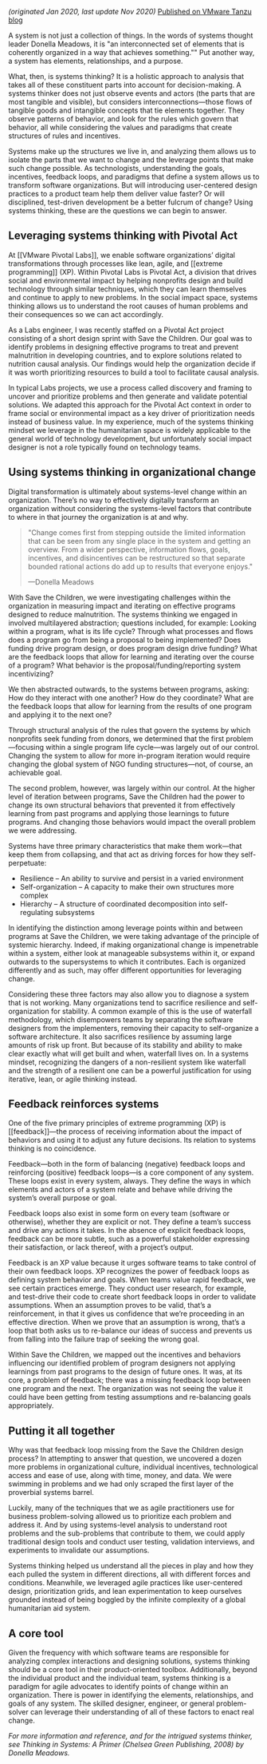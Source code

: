 *(originated Jan 2020, last update Nov 2020)* [Published on VMware Tanzu blog](https://tanzu.vmware.com/content/blog/systems-thinking-pivotal-act-tool-software-project)

A system is not just a collection of things. In the words of systems thought leader Donella Meadows, it is "an interconnected set of elements that is coherently organized in a way that achieves something."" Put another way, a system has elements, relationships, and a purpose.

What, then, is systems thinking? It is a holistic approach to analysis that takes all of these constituent parts into account for decision-making. A systems thinker does not just observe events and actors (the parts that are most tangible and visible), but considers interconnections—those flows of tangible goods and intangible concepts that tie elements together. They observe patterns of behavior, and look for the rules which govern that behavior, all while considering the values and paradigms that create structures of rules and incentives.

Systems make up the structures we live in, and analyzing them allows us to isolate the parts that we want to change and the leverage points that make such change possible. As technologists, understanding the goals, incentives, feedback loops, and paradigms that define a system allows us to transform software organizations. But will introducing user-centered design practices to a product team help them deliver value faster? Or will disciplined, test-driven development be a better fulcrum of change? Using systems thinking, these are the questions we can begin to answer.

## Leveraging systems thinking with Pivotal Act 
At [[VMware Pivotal Labs]], we enable software organizations’ digital transformations through processes like lean, agile, and [[extreme programming]] (XP). Within Pivotal Labs is Pivotal Act, a division that drives social and environmental impact by helping nonprofits design and build technology through similar techniques, which they can learn themselves and continue to apply to new problems. In the social impact space, systems thinking allows us to understand the root causes of human problems and their consequences so we can act accordingly.

As a Labs engineer, I was recently staffed on a Pivotal Act project consisting of a short design sprint with Save the Children. Our goal was to identify problems in designing effective programs to treat and prevent malnutrition in developing countries, and to explore solutions related to nutrition causal analysis. Our findings would help the organization decide if it was worth prioritizing resources to build a tool to facilitate causal analysis.

In typical Labs projects, we use a process called discovery and framing to uncover and prioritize problems and then generate and validate potential solutions. We adapted this approach for the Pivotal Act context in order to frame social or environmental impact as a key driver of prioritization needs instead of business value. In my experience, much of the systems thinking mindset we leverage in the humanitarian space is widely applicable to the general world of technology development, but unfortunately social impact designer is not a role typically found on technology teams. 

## Using systems thinking in organizational change
Digital transformation is ultimately about systems-level change within an organization. There’s no way to effectively digitally transform an organization without considering the systems-level factors that contribute to where in that journey the organization is at and why.

> "Change comes first from stepping outside the limited information that can be seen from any single place in the system and getting an overview. From a wider perspective, information flows, goals, incentives, and disincentives can be restructured so that separate bounded rational actions do add up to results that everyone enjoys."
> 
>   —Donella Meadows


With Save the Children, we were investigating challenges within the organization in measuring impact and iterating on effective programs designed to reduce malnutrition. The systems thinking we engaged in involved multilayered abstraction; questions included, for example: Looking within a program, what is its life cycle? Through what processes and flows does a program go from being a proposal to being implemented? Does funding drive program design, or does program design drive funding? What are the feedback loops that allow for learning and iterating over the course of a program? What behavior is the proposal/funding/reporting system incentivizing?

We then abstracted outwards, to the systems between programs, asking: How do they interact with one another? How do they coordinate? What are the feedback loops that allow for learning from the results of one program and applying it to the next one?

Through structural analysis of the rules that govern the systems by which nonprofits seek funding from donors, we determined that the first problem—focusing within a single program life cycle—was largely out of our control. Changing the system to allow for more in-program iteration would require changing the global system of NGO funding structures—not, of course, an achievable goal.

The second problem, however, was largely within our control. At the higher level of iteration between programs, Save the Children had the power to change its own structural behaviors that prevented it from effectively learning from past programs and applying those learnings to future programs. And changing those behaviors would impact the overall problem we were addressing.

Systems have three primary characteristics that make them work—that keep them from collapsing, and that act as driving forces for how they self-perpetuate: 

- Resilience – An ability to survive and persist in a varied environment
- Self-organization – A capacity to make their own structures more complex
- Hierarchy – A structure of coordinated decomposition into self-regulating subsystems 

In identifying the distinction among leverage points within and between programs at Save the Children, we were taking advantage of the principle of systemic hierarchy. Indeed, if making organizational change is impenetrable within a system, either look at manageable subsystems within it, or expand outwards to the supersystems to which it contributes. Each is organized differently and as such, may offer different opportunities for leveraging change.

Considering these three factors may also allow you to diagnose a system that is not working. Many organizations tend to sacrifice resilience and self-organization for stability. A common example of this is the use of waterfall methodology, which disempowers teams by separating the software designers from the implementers, removing their capacity to self-organize a software architecture.  It also sacrifices resilience by assuming large amounts of risk up front. But because of its stability and ability to make clear exactly what will get built and when, waterfall lives on. In a systems mindset, recognizing the dangers of a non-resilient system like waterfall and the strength of a resilient one can be a powerful justification for using iterative, lean, or agile thinking instead.

## Feedback reinforces systems
One of the five primary principles of extreme programming (XP) is [[feedback]]—the process of receiving information about the impact of behaviors and using it to adjust any future decisions. Its relation to systems thinking is no coincidence.

Feedback—both in the form of balancing (negative) feedback loops and reinforcing (positive) feedback loops—is a core component of any system. These loops exist in every system, always. They define the ways in which elements and actors of a system relate and behave while driving the system’s overall purpose or goal.

Feedback loops also exist in some form on every team (software or otherwise), whether they are explicit or not. They define a team’s success and drive any actions it takes. In the absence of explicit feedback loops, feedback can be more subtle, such as a powerful stakeholder expressing their satisfaction, or lack thereof, with a project’s output.

Feedback is an XP value because it urges software teams to take control of their own feedback loops. XP recognizes the power of feedback loops as defining system behavior and goals. When teams value rapid feedback, we see certain practices emerge. They conduct user research, for example, and test-drive their code to create short feedback loops in order to validate assumptions. When an assumption proves to be valid, that’s a reinforcement, in that it gives us confidence that we’re proceeding in an effective direction. When we prove that an assumption is wrong, that’s a loop that both asks us to re-balance our ideas of success and prevents us from falling into the failure trap of seeking the wrong goal.

Within Save the Children, we mapped out the incentives and behaviors influencing our identified problem of program designers not applying learnings from past programs to the design of future ones. It was, at its core, a problem of feedback; there was a missing feedback loop between one program and the next. The organization was not seeing the value it could have been getting from testing assumptions and re-balancing goals appropriately.

## Putting it all together
Why was that feedback loop missing from the Save the Children design process? In attempting to answer that question, we uncovered a dozen more problems in organizational culture, individual incentives, technological access and ease of use, along with time, money, and data. We were swimming in problems and we had only scraped the first layer of the proverbial systems barrel.

Luckily, many of the techniques that we as agile practitioners use for business problem-solving allowed us to prioritize each problem and address it. And by using systems-level analysis to understand root problems and the sub-problems that contribute to them, we could apply traditional design tools and conduct user testing, validation interviews, and experiments to invalidate our assumptions.  

Systems thinking helped us understand all the pieces in play and how they each pulled the system in different directions, all with different forces and conditions. Meanwhile, we leveraged agile practices like user-centered design, prioritization grids, and lean experimentation to keep ourselves grounded instead of being boggled by the infinite complexity of a global humanitarian aid system.

## A core tool
Given the frequency with which software teams are responsible for analyzing complex interactions and designing solutions, systems thinking should be a core tool in their product-oriented toolbox. Additionally, beyond the individual product and the individual team, systems thinking is a paradigm for agile advocates to identify points of change within an organization. There is power in identifying the elements, relationships, and goals of any system. The skilled designer, engineer, or general problem-solver can leverage their understanding of all of these factors to enact real change.

*For more information and reference, and for the intrigued systems thinker, see Thinking in Systems: A Primer (Chelsea Green Publishing, 2008) by Donella Meadows.*